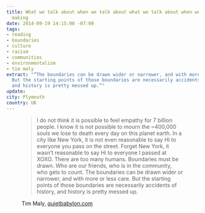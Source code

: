 ```yaml
---
title: What we talk about when we talk about what we talk about when we talk about
  making
date: 2014-09-19 14:15:00 -07:00
tags:
- reading
- boundaries
- culture
- racism
- communities
- environmentalism
- tim maly
extract: "“The boundaries can be drawn wider or narrower, and with more or less care.
  But the starting points of those boundaries are necessarily accidents of history,
  and history is pretty messed up.”"
update:
city: Plymouth
country: UK
---
```


<figure>
<blockquote>
<p>I do not think it is possible to feel empathy for 7 billion people. I know it is not possible to mourn the ~400,000 souls we lose to death every day on this planet earth. In a city like New York, it is not even reasonable to say Hi to everyone you pass on the street. Forget New York, it wasn’t reasonable to say Hi to everyone I passed at XOXO. There are too many humans. Boundaries must be drawn. Who are our friends, who is in the community, who gets to count. The boundaries can be drawn wider or narrower, and with more or less care. But the starting points of those boundaries are necessarily accidents of history, and history is pretty messed up.</p>
</blockquote>
<figcaption class="cite">
<p>Tim Maly, <a href="http://quietbabylon.com/2014/what-we-talk-about-when-we-talk-about-what-we-talk-about-when-we-talk-about-making/">quietbabylon.com</a></p></figcaption>
</figure>
